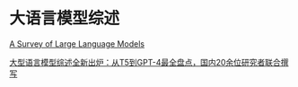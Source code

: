 

# 大语言模型综述




[A Survey of Large Language Models](https://arxiv.org/pdf/2303.18223.pdf)

[大型语言模型综述全新出炉：从T5到GPT-4最全盘点，国内20余位研究者联合撰写](https://mp.weixin.qq.com/s/7HRr55Md2Wl6EHQMGioumw)


